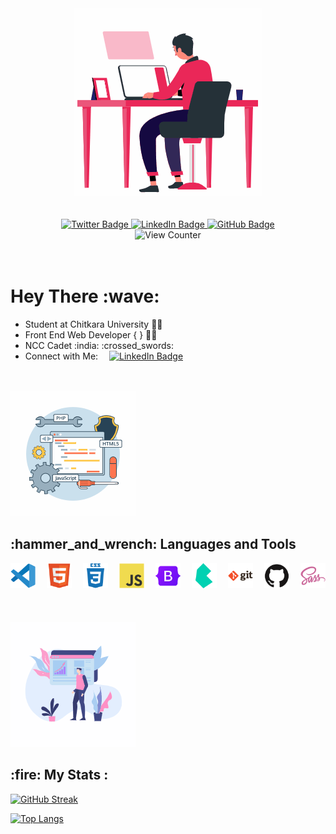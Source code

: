 <div align="center">
  <img src="lottie-animation\animation_300_l0c7wry8.gif">
</div>
<br>
<br>
<div id="badges" align="center">
  <a href="https://twitter.com/KartikVr_">
    <img src="https://img.shields.io/badge/Twitter-rgb(234,93,129)?style=for-the-badge&logo=twitter&logoColor=white" alt="Twitter Badge"/>
  </a>
  <a href="https://www.linkedin.com/in/kartikvr/">
    <img src="https://img.shields.io/badge/LinkedIn-rgb(235,%2039,%2088)?style=for-the-badge&logo=linkedin" alt="LinkedIn Badge"/>
  </a>
  <a href="https://github.com/KartikVerma0">
    <img src="https://img.shields.io/badge/GitHub-rgb(234,93,129)?style=for-the-badge&logo=github&logoColor=white" alt="GitHub Badge"/>
  </a>
  <br>
  <img src="https://komarev.com/ghpvc/?username=KartikVerma0&style=for-the-badge&color=ea5d81" alt="View Counter"/>
</div>
<br>
<br>
<span>
  <h1>Hey There :wave:</h1>
  <ul>
    <li>Student at Chitkara University 🧑‍🎓
    <li>Front End Web Developer { }  👨‍💻
    <li>NCC Cadet :india: :crossed_swords:
    <li>Connect with Me: &emsp;<a href="https://www.linkedin.com/in/kartikvr/"><img src="https://img.shields.io/badge/LinkedIn-blue?style=for-the-badge&logo=linkedin" alt="LinkedIn Badge"/></a>
  </ul>
</span>
<br><br>
<div>
  <img src="lottie-animation\animation_200_l0cc5n6c.gif">
</div>
<h2>:hammer_and_wrench: Languages and Tools</h2>
<div>
  <img src="https://github.com/devicons/devicon/blob/master/icons/vscode/vscode-original.svg" title="VS Code" alt="VS Code" width="40" height="40"/>&emsp;
  <img src="https://github.com/devicons/devicon/blob/master/icons/html5/html5-original.svg" title="HTML5" alt="HTML" width="40" height="40"/>&emsp;
  <img src="https://github.com/devicons/devicon/blob/master/icons/css3/css3-plain-wordmark.svg"  title="CSS3" alt="CSS" width="40" height="40"/>&emsp;
  <img src="https://github.com/devicons/devicon/blob/master/icons/javascript/javascript-original.svg" title="JavaScript" alt="JavaScript" width="40" height="40"/>&emsp;
  <img src="https://github.com/devicons/devicon/blob/master/icons/bootstrap/bootstrap-original.svg" title="BootStrap" **alt="BootStrap" width="40" height="40"/>&emsp;
  <img src="https://github.com/devicons/devicon/blob/master/icons/bulma/bulma-plain.svg" title="Bulma" **alt="Bulma" width="40" height="40"/>&emsp;
  <img src="https://github.com/devicons/devicon/blob/master/icons/git/git-original-wordmark.svg" title="Git" **alt="Git" width="40" height="40"/>&emsp;
  <img src="https://github.com/devicons/devicon/blob/master/icons/github/github-original.svg" title="GitHub" **alt="GitHub" width="40" height="40"/>&emsp;
  <img src="https://github.com/devicons/devicon/blob/master/icons/sass/sass-original.svg" title="SCSS" **alt="SCSS" width="40" height="40"/>&emsp;
</div>
<br><br>
<div>
  <img src="lottie-animation\animation_200_l0ccl9y4.gif">
</div>
<h2>:fire: My Stats :</h2>


[![GitHub Streak](https://github-readme-streak-stats.herokuapp.com?user=KartikVerma0&theme=blood&date_format=j%20M%5B%20Y%5D&fire=DD5252)](https://git.io/streak-stats)

[![Top Langs](https://github-readme-stats.vercel.app/api/top-langs/?username=KartikVerma0&theme=moltack&layout=compact)](https://github.com/anuraghazra/github-readme-stats)
